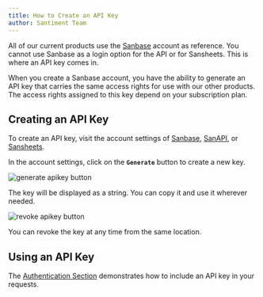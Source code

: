 ```yaml
---
title: How to Create an API Key
author: Santiment Team
---
```


All of our current products use the [Sanbase](https://app.santiment.net)
account as reference. You cannot use Sanbase as a login
option for the API or for Sansheets. This is
where an API key comes in.

When you create a Sanbase account, you have the ability to generate an API key that carries the same access rights for use with our other products. The access rights assigned to this key depend on your subscription plan.

## Creating an API Key

To create an API key, visit the account settings of [Sanbase](https://app.santiment.net/account), [SanAPI](https://api.santiment.net/account), or [Sansheets](https://sheets.santiment.net/account).

In the account settings, click on the **`Generate`** button to create a new key.

![generate apikey button](generate-apikey-button.png)

The key will be displayed as a string. You can copy it and use it wherever needed.

![revoke apikey button](revoke-apikey-button.png)

You can revoke the key at any time from the same location.

## Using an API Key

The [Authentication Section](/sanapi#authentication) demonstrates how to include an API key in your requests.

